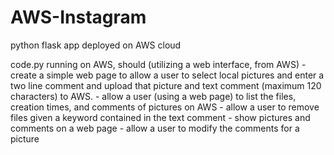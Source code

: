 # AWS-Instagram
python flask app deployed on AWS cloud

code.py
running on AWS, should (utilizing a web interface, from AWS) 
    - create a simple web page to allow a user to select local pictures and enter a two line comment and upload that
      picture and text comment (maximum 120 characters) to AWS.
    - allow a user (using a web page) to list the files, creation times, and comments of pictures on AWS
    - allow a user to remove files given a keyword contained in the text comment
    - show pictures and comments on a web page
    - allow a user to modify the comments for a picture
